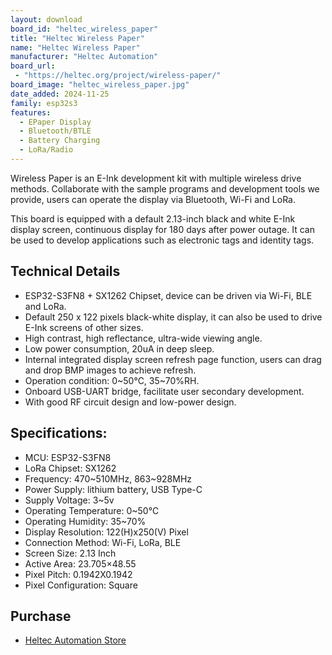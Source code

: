 ```yaml
---
layout: download
board_id: "heltec_wireless_paper"
title: "Heltec Wireless Paper"
name: "Heltec Wireless Paper"
manufacturer: "Heltec Automation"
board_url:
 - "https://heltec.org/project/wireless-paper/"
board_image: "heltec_wireless_paper.jpg"
date_added: 2024-11-25
family: esp32s3
features:
  - EPaper Display
  - Bluetooth/BTLE
  - Battery Charging
  - LoRa/Radio
---
```


Wireless Paper is an E-Ink development kit with multiple wireless drive methods. Collaborate with the sample programs and development tools we provide, users can operate the display via Bluetooth, Wi-Fi and LoRa.

This board is equipped with a default 2.13-inch black and white E-Ink display screen, continuous display for 180 days after power outage. It can be used to develop applications such as electronic tags and identity tags.

## Technical Details
- ESP32-S3FN8 + SX1262 Chipset, device can be driven via Wi-Fi, BLE and LoRa.
- Default 250 x 122 pixels black-white display, it can also be used to drive E-Ink screens of other sizes.
- High contrast, high reflectance, ultra-wide viewing angle.
- Low power consumption, 20uA in deep sleep.
- Internal integrated display screen refresh page function, users can drag and drop BMP images to achieve refresh.
- Operation condition: 0~50℃, 35~70%RH.
- Onboard USB-UART bridge, facilitate user secondary development.
- With good RF circuit design and low-power design.

## Specifications:

- MCU: ESP32-S3FN8
- LoRa Chipset: SX1262
- Frequency: 470~510MHz, 863~928MHz
- Power Supply: lithium battery, USB Type-C
- Supply Voltage: 3~5v
- Operating Temperature: 0~50℃
- Operating Humidity: 35~70%
- Display Resolution: 122(H)x250(V) Pixel
- Connection Method: Wi-Fi, LoRa, BLE
- Screen Size: 2.13 Inch
- Active Area: 23.705×48.55
- Pixel Pitch: 0.1942X0.1942
- Pixel Configuration: Square

## Purchase

* [Heltec Automation Store](https://heltec.org/project/wireless-paper/)

